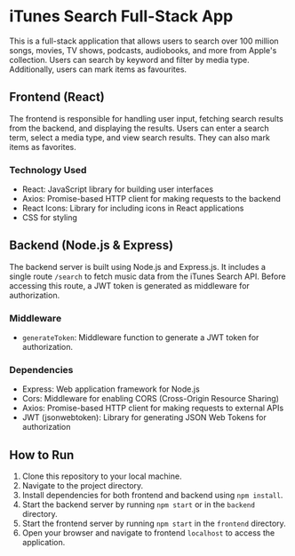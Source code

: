 # iTunes Search Full-Stack App

This is a full-stack application that allows users to search over 100 million songs, movies, TV shows, podcasts, audiobooks, and more from Apple's collection. Users can search by keyword and filter by media type. Additionally, users can mark items as favourites.

## Frontend (React)

The frontend is responsible for handling user input, fetching search results from the backend, and displaying the results. Users can enter a search term, select a media type, and view search results. They can also mark items as favorites.

### Technology Used

- React: JavaScript library for building user interfaces
- Axios: Promise-based HTTP client for making requests to the backend
- React Icons: Library for including icons in React applications
- CSS for styling

## Backend (Node.js & Express)

The backend server is built using Node.js and Express.js. It includes a single route `/search` to fetch music data from the iTunes Search API. Before accessing this route, a JWT token is generated as middleware for authorization.

### Middleware

- `generateToken`: Middleware function to generate a JWT token for authorization.

### Dependencies

- Express: Web application framework for Node.js
- Cors: Middleware for enabling CORS (Cross-Origin Resource Sharing)
- Axios: Promise-based HTTP client for making requests to external APIs
- JWT (jsonwebtoken): Library for generating JSON Web Tokens for authorization

## How to Run

1. Clone this repository to your local machine.
2. Navigate to the project directory.
3. Install dependencies for both frontend and backend using `npm install`.
4. Start the backend server by running `npm start` or in the `backend` directory.
5. Start the frontend server by running `npm start` in the `frontend` directory.
6. Open your browser and navigate to frontend `localhost` to access the application.
